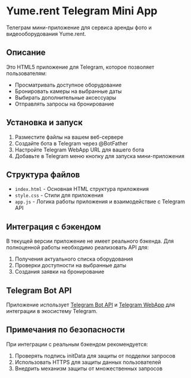 # Yume.rent Telegram Mini App

Телеграм мини-приложение для сервиса аренды фото и видеооборудования Yume.rent.

## Описание

Это HTML5 приложение для Telegram, которое позволяет пользователям:
- Просматривать доступное оборудование
- Бронировать камеры на выбранные даты
- Выбирать дополнительные аксессуары
- Отправлять запросы на бронирование

## Установка и запуск

1. Разместите файлы на вашем веб-сервере
2. Создайте бота в Telegram через @BotFather
3. Настройте Telegram WebApp URL для вашего бота
4. Добавьте в Telegram меню кнопку для запуска мини-приложения

## Структура файлов

- `index.html` - Основная HTML структура приложения
- `style.css` - Стили для приложения
- `app.js` - Логика работы приложения и взаимодействие с Telegram API

## Интеграция с бэкендом

В текущей версии приложение не имеет реального бэкенда. Для полноценной работы необходимо реализовать API для:
1. Получения актуального списка оборудования
2. Проверки доступности на выбранные даты
3. Создания заявки на бронирование

## Telegram Bot API

Приложение использует [Telegram Bot API](https://core.telegram.org/bots/api) и 
[Telegram WebApp](https://core.telegram.org/bots/webapps) для интеграции в экосистему Telegram.

## Примечания по безопасности

При интеграции с реальным бэкендом рекомендуется:
1. Проверять подпись initData для защиты от подделки запросов
2. Использовать HTTPS для защиты данных пользователей
3. Внедрить механизм защиты от множественных запросов 